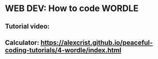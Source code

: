 # WEB DEV: How to code WORDLE

## Tutorial video: 

## Calculator: https://alexcrist.github.io/peaceful-coding-tutorials/4-wordle/index.html
